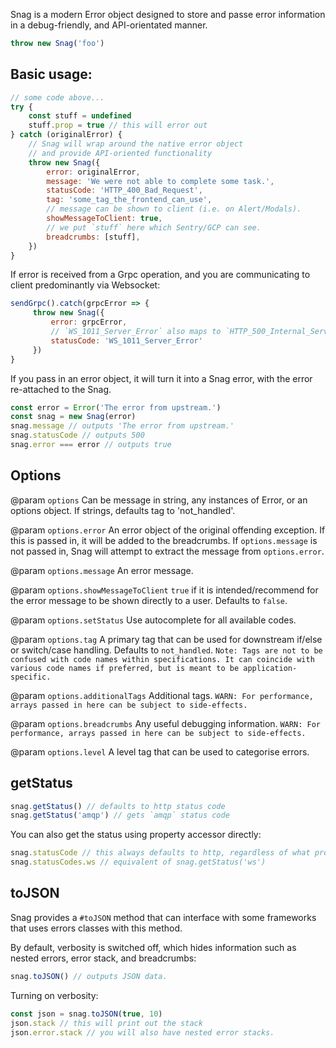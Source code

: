
Snag is a modern Error object designed to store and passe error information in a debug-friendly, and API-orientated manner.

```js
throw new Snag('foo')
```

## Basic usage:

```js
// some code above...
try {
    const stuff = undefined
    stuff.prop = true // this will error out
} catch (originalError) {
    // Snag will wrap around the native error object
    // and provide API-oriented functionality
    throw new Snag({
        error: originalError,
        message: 'We were not able to complete some task.',
        statusCode: 'HTTP_400_Bad_Request',
        tag: 'some_tag_the_frontend_can_use',
        // message can be shown to client (i.e. on Alert/Modals).
        showMessageToClient: true,
        // we put `stuff` here which Sentry/GCP can see.
        breadcrumbs: [stuff],
    })
}
```
If error is received from a Grpc operation, and you are communicating to client predominantly via Websocket:
```js
sendGrpc().catch(grpcError => {
     throw new Snag({
         error: grpcError,
         // `WS_1011_Server_Error` also maps to `HTTP_500_Internal_Server_Error`, and other server errors for various protocols.
         statusCode: 'WS_1011_Server_Error'
     })
}
```

If you pass in an error object, it will turn it into a Snag error, with the error re-attached to the Snag.
```js
const error = Error('The error from upstream.')
const snag = new Snag(error)
snag.message // outputs 'The error from upstream.'
snag.statusCode // outputs 500
snag.error === error // outputs true
```

## Options
@param `options` Can be message in string, any instances of Error, or an options object. If strings, defaults tag to 'not_handled'.

@param `options.error` An error object of the original offending exception. If this is passed in, it will be added to the breadcrumbs. If `options.message` is not passed in, Snag will attempt to extract the message from `options.error`.

@param `options.message` An error message.

@param `options.showMessageToClient` `true` if it is intended/recommend for the error message to be shown directly to a user. Defaults to `false`.

@param `options.setStatus` Use autocomplete for all available codes.

@param `options.tag` A primary tag that can be used for downstream if/else or switch/case handling. Defaults to `not_handled`. `Note: Tags are not to be confused with code names within specifications. It can coincide with various code names if preferred, but is meant to be application-specific.`

@param `options.additionalTags` Additional tags. `WARN: For performance, arrays passed in here can be subject to side-effects.`

@param `options.breadcrumbs` Any useful debugging information. `WARN: For performance, arrays passed in here can be subject to side-effects.`

@param `options.level` A level tag that can be used to categorise errors.

## getStatus

```js
snag.getStatus() // defaults to http status code
snag.getStatus('amqp') // gets `amqp` status code
```

You can also get the status using property accessor directly:

```js
snag.statusCode // this always defaults to http, regardless of what protocol was used.
snag.statusCodes.ws // equivalent of snag.getStatus('ws')
```

## toJSON

Snag provides a `#toJSON` method that can interface with some frameworks that uses errors classes with this method.

By default, verbosity is switched off, which hides information such as nested errors, error stack, and breadcrumbs:
```js
snag.toJSON() // outputs JSON data.
```

Turning on verbosity:
```js
const json = snag.toJSON(true, 10)
json.stack // this will print out the stack
json.error.stack // you will also have nested error stacks.
```